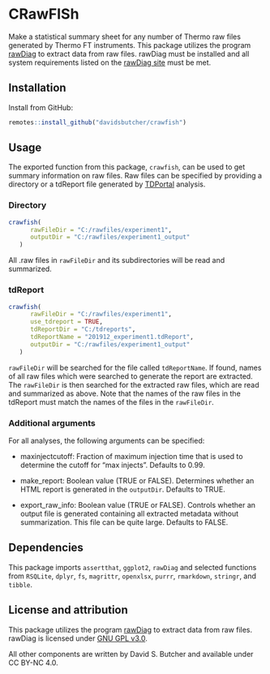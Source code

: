 CRawFISh
================

Make a statistical summary sheet for any number of Thermo raw files
generated by Thermo FT instruments. This package utilizes the program
[rawDiag](http://dx.doi.org/10.1021/acs.jproteome.8b00173) to extract
data from raw files. rawDiag must be installed and all system
requirements listed on the [rawDiag
site](https://fgcz.github.io/rawDiag/) must be met.

## Installation

Install from GitHub:

``` r
remotes::install_github("davidsbutcher/crawfish")
```

## Usage

The exported function from this package, `crawfish`, can be used to get
summary information on raw files. Raw files can be specified by
providing a directory or a tdReport file generated by
[TDPortal](http://nrtdp.northwestern.edu/tdportal-request/) analysis.

### Directory

``` r
crawfish(
      rawFileDir = "C:/rawfiles/experiment1",
      outputDir = "C:/rawfiles/experiment1_output"
   )
```

All .raw files in `rawFileDir` and its subdirectories will be read and
summarized.

### tdReport

``` r
crawfish(
      rawFileDir = "C:/rawfiles/experiment1",
      use_tdreport = TRUE,
      tdReportDir = "C:/tdreports",
      tdReportName = "201912_experiment1.tdReport",
      outputDir = "C:/rawfiles/experiment1_output"
   )
```

`rawFileDir` will be searched for the file called `tdReportName`. If
found, names of all raw files which were searched to generate the report
are extracted. The `rawFileDir` is then searched for the extracted raw
files, which are read and summarized as above. Note that the names of
the raw files in the tdReport must match the names of the files in the
`rawFileDir`.

### Additional arguments

For all analyses, the following arguments can be specified:

  - maxinjectcutoff: Fraction of maximum injection time that is used to
    determine the cutoff for “max injects”. Defaults to 0.99.

  - make\_report: Boolean value (TRUE or FALSE). Determines whether an
    HTML report is generated in the `outputDir`. Defaults to TRUE.

  - export\_raw\_info: Boolean value (TRUE or FALSE). Controls whether
    an output file is generated containing all extracted metadata
    without summarization. This file can be quite large. Defaults to
    FALSE.

## Dependencies

This package imports `assertthat`, `ggplot2`, `rawDiag` and selected
functions from `RSQLite`, `dplyr`, `fs`, `magrittr`, `openxlsx`,
`purrr`, `rmarkdown`, `stringr`, and `tibble`.

## License and attribution

This package utilizes the program
[rawDiag](http://dx.doi.org/10.1021/acs.jproteome.8b00173) to extract
data from raw files. rawDiag is licensed under [GNU GPL
v3.0](https://www.gnu.org/licenses/gpl-3.0.en.html).

All other components are written by David S. Butcher and available under
CC BY-NC 4.0.
